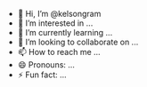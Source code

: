 - 👋 Hi, I’m @kelsongram
- 👀 I’m interested in ...
- 🌱 I’m currently learning ...
- 💞️ I’m looking to collaborate on ...
- 📫 How to reach me ...
- 😄 Pronouns: ...
- ⚡ Fun fact: ...

<!---
kelsongram/kelsongram is a ✨ special ✨ repository because its `README.md` (this file) appears on your GitHub profile.
You can click the Preview link to take a look at your changes.
--->

